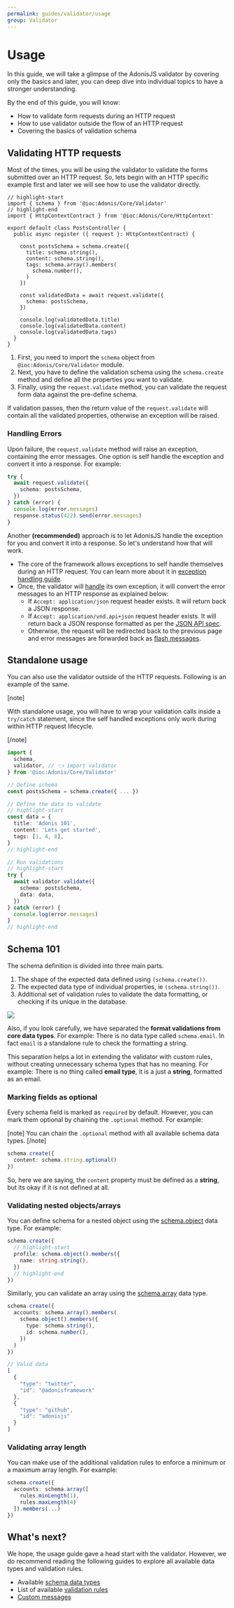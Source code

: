 ```yaml
---
permalink: guides/validator/usage
group: Validator
---
```


# Usage
In this guide, we will take a glimpse of the AdonisJS validator by covering only the basics and later, you can deep dive into individual topics to have a stronger understanding. 

By the end of this guide, you will know:

- How to validate form requests during an HTTP request
- How to use validator outside the flow of an HTTP request
- Covering the basics of validation schema

## Validating HTTP requests
Most of the times, you will be using the validator to validate the forms submitted over an HTTP request. So, lets begin with an HTTP specific example first and later we will see how to use the validator directly.

```ts{}{app/Controllers/Http/AuthController.ts}
// highlight-start
import { schema } from '@ioc:Adonis/Core/Validator'
// highlight-end
import { HttpContextContract } from '@ioc:Adonis/Core/HttpContext'

export default class PostsController {
  public async register ({ request }: HttpContextContract) {
    
    const postsSchema = schema.create({
      title: schema.string(),
      content: schema.string(),
      tags: schema.array().members(
        schema.number(),
      )
    })

    const validatedData = await request.validate({
      schema: postsSchema,
    })

    console.log(validatedData.title)
    console.log(validatedData.content)
    console.log(validatedData.tags)
  }
}
```

1. First, you need to import the `schema` object from `@ioc:Adonis/Core/Validator` module.
2. Next, you have to define the validation schema using the `schema.create` method and define all the properties you want to validate.
3. Finally, using the `request.validate` method, you can validate the request form data against the pre-define schema.

If validation passes, then the return value of the `request.validate` will contain all the validated properties, otherwise an exception will be raised.

### Handling Errors
Upon failure, the `request.validate` method will raise an exception, containing the error messages. One option is self handle the exception and convert it into a response. For example:

```ts
try {
  await request.validate({
    schema: postsSchema,
  })  
} catch (error) {
  console.log(error.messages)
  response.status(422).send(error.messages)
}
```

Another **(recommended)** approach is to let AdonisJS handle the exception for you and convert it into a response. So let's understand how that will work.

- The core of the framework allows exceptions to self handle themselves during an HTTP request. You can learn more about it in [exception handling guide](/guides/http/exception-handling#self-handled-exceptions).
- Once, the validator will [handle](https://github.com/adonisjs/validator/blob/develop/src/ValidationException/index.ts#L21) its own exception, it will convert the error messages to an HTTP response as explained below:
  - If `Accept: application/json` request header exists. It will return back a JSON response.
  - If `Accept: application/vnd.api+json` request header exists. It will return back a JSON response formatted as per the [JSON API spec](https://jsonapi.org/format/#errors).
  - Otherwise, the request will be redirected back to the previous page and error messages are forwarded back as [flash messages](/guides/http/form-submissions#displaying-validation-errors).

## Standalone usage
You can also use the validator outside of the HTTP requests. Following is an example of the same.

[note]

With standalone usage, you will have to wrap your validation calls inside a `try/catch` statement, since the self handled exceptions only work during within HTTP request lifecycle.

[/note]

```ts
import {
  schema,
  validator, // 👈 import validator
} from '@ioc:Adonis/Core/Validator'

// Define schema
const postsSchema = schema.create({ ... })

// Define the data to validate
// highlight-start
const data = {
  title: 'Adonis 101',
  content: 'Lets get started',
  tags: [1, 4, 8],
}
// highlight-end

// Run validations
// highlight-start
try {
  await validator.validate({
    schema: postsSchema,
    data: data,
  })
} catch (error) {
  console.log(error.messages)
}
// highlight-end
``` 

## Schema 101
The schema definition is divided into three main parts.

1. The shape of the expected data defined using `(schema.create())`.
2. The expected data type of individual properties, ie `(schema.string())`.
3. Additional set of validation rules to validate the data formatting, or checking if its unique in the database.

![](https://res.cloudinary.com/adonis-js/image/upload/q_100/v1591851435/adonisjs.com/schema-101_ldhxks.png)

Also, if you look carefully, we have separated the **format validations from core data types**. For example: There is no data type called `schema.email`. In fact `email` is a standalone rule to check the formatting a string.

This separation helps a lot in extending the validator with custom rules, without creating unnecessary schema types that has no meaning. For example: There is no thing called **email type**, it is a just a **string**, formatted as an email.

### Marking fields as optional
Every schema field is marked as `required` by default. However, you can mark them optional by chaining the `.optional` method. For example:

[note]
You can chain the `.optional` method with all available schema data types.
[/note]


```ts
schema.create({
  content: schema.string.optional()
})
```

So, here we are saying, the `content` property must be defined as a **string**, but its okay if it is not defined at all.

### Validating nested objects/arrays
You can define schema for a nested object using the [schema.object](/guides/validator/schema-types#schemaobject) data type. For example:

```ts
schema.create({
  // highlight-start
  profile: schema.object().members({
    name: string.string(),
  })
  // highlight-end
})
```

Similarly, you can validate an array using the [schema.array](/guides/validator/schema-types#schemaarray) data type.

```ts
schema.create({
  accounts: schema.array().members(
    schema.object().members({
      type: schema.string(),
      id: schema.number(),
    })
  )
})

// Valid data
[
  {
    "type": "twitter",
    "id": "@adonisframework"
  },
  {
    "type": "github",
    "id": "adonisjs"
  }
]
```

### Validating array length
You can make use of the additional validation rules to enforce a minimum or a maximum array length. For example:

```ts
schema.create({
  accounts: schema.array([
    rules.minLength(1),
    rules.maxLength(4)
  ]).members(...)
})
```

## What's next?
We hope, the usage guide gave a head start with the validator. However, we do recommend reading the following guides to explore all available data types and validation rules.

- Available [schema data types](schema-types)
- List of available [validation rules](rules)
- [Custom messages](custom-messages)
